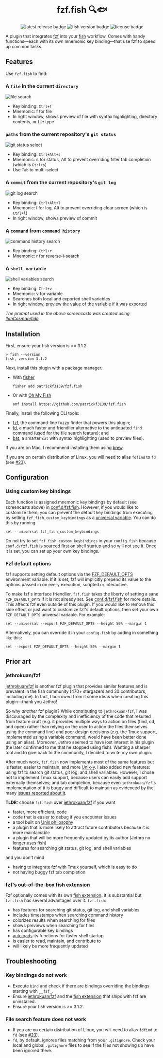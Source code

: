 <div align="center">

# fzf.fish 🔍🐟
![latest release badge][]
![fish version badge][]
![license badge][]

</div>

A plugin that integrates [fzf][] into your [fish][] workflow. Comes with handy functions—each with its own mnemonic key binding—that use fzf to speed up common tasks.

## Features

Use `fzf.fish` to find:

### A `file` in the current `directory`

![file search][]

- Key binding: `Ctrl+f`
- Mnemonic: f for file
- In right window, shows preview of file with syntax highlighting, directory contents, or file type

### `paths` from the current repository's `git status`

![git status select][]

- Key binding: `Ctrl+Alt+s`
- Mnemonic: s for status, Alt to prevent overriding filter tab completion (which is `Ctrl+s`)
- Use `Tab` to multi-select

### A `commit` from the current repository's `git log`

![git log search][]

 - Key binding: `Ctrl+Alt+l`
 - Mnemonic: l for log, Alt to prevent overriding clear screen (which is `Ctrl+l`)
 - In right window, shows preview of commit

### A `command` from `command history`

![command history search][]

- Key binding: `Ctrl+r`
- Mnemonic: r for reverse-i-search

### A `shell variable`

![shell variables search][]

- Key binding: `Ctrl+v`
- Mnemonic: v for variable
- Searches both local and exported shell variables
- In right window, preview the value of the variable if it was exported

_The prompt used in the above screencasts was created using [IlanCosman/tide][]._

## Installation

First, ensure your fish version is >= 3.1.2.

```fish
> fish --version
fish, version 3.1.2
```

Next, install this plugin with a package manager.

- With [fisher][]

  ```fish
  fisher add patrickf3139/fzf.fish
  ```

- Or with [Oh My Fish][]

  ```fish
  omf install https://github.com/patrickf3139/fzf.fish
  ```

Finally, install the following CLI tools:

- [fzf][], the command-line fuzzy finder that powers this plugin;
- [fd][], a much faster and friendlier alternative to the antiquated `find` command (used for the file search feature); and
- [bat][], a smarter `cat` with syntax highlighting (used to preview files).

If you are on Mac, I recommend installing them using [brew][].

If you are on certain distribution of Linux, you will need to alias `fdfind` to `fd` (see [#23][]).

## Configuration

### Using custom key bindings

Each function is assigned mnemonic key bindings by default (see screencasts above) in [conf.d/fzf.fish][]. However, if you would like to customize them, you can prevent the default key bindings from executing by setting `fzf_fish_custom_keybindings` as a [universal variable][]. You can do this by running

```fish
set --universal fzf_fish_custom_keybindings
```

Do not try to set `fzf_fish_custom_keybindings` in your `config.fish` because `conf.d/fzf.fish` is sourced first on shell startup and so will not see it. Once it is set, you can set up your own key bindings.

### Fzf default options

fzf supports setting default options via the [FZF_DEFAULT_OPTS][] environment variable. If it is set, fzf will implicitly prepend its value to the options passed in on every execution, scripted or interactive.

To make fzf's interface friendlier, `fzf.fish` takes the liberty of setting a sane `FZF_DEFAULT_OPTS` if it is not already set. See [conf.d/fzf.fish][] for more details. This affects fzf even outside of this plugin. If you would like to remove this side effect or just want to customize fzf's default options, then set your own `FZF_DEFAULT_OPTS` universal variable. For example:

```fish
set --universal --export FZF_DEFAULT_OPTS --height 50% --margin 1
```

Alternatively, you can override it in your `config.fish` by adding in something like this:

```fish
set --export FZF_DEFAULT_OPTS --height 50% --margin 1
```

## Prior art

### jethrokuan/fzf

[jethrokuan/fzf][] is another fzf plugin that provides similar features and is prevalent in the fish community (470+ stargazers and 30 contributors, including me). In fact, I borrowed from it some ideas when creating this plugin—thank you Jethro!

So why _another_ fzf plugin? While contributing to `jethrokuan/fzf`, I was discouraged by the complexity and inefficiency of the code that resulted from feature cruft (e.g. it provides multiple ways to action on files (find, cd, and open) rather than relying on the user to action the files themselves using the command line) and poor design decisions (e.g. the Tmux support, implemented using a variable command, would have been better done using an alias). Moreover, Jethro seemed to have lost interest in his plugin (he later confirmed to me that he stopped using fish). Wanting a sharper tool and to give back to the community, I decided to write my own plugin.

After much work, `fzf.fish` now implements most of the same features but is faster, easier to maintain, and more [Unix-y][unix philosophy]. I also added new features: using fzf to search git status, git log, and shell variables. However, I chose not to implement Tmux support, because users can easily add support externally themselves; and tab completion, because even `jethrokuan/fzf`'s implementation of it is buggy and difficult to maintain as evidenced by the many [issues reported about it][].

**TLDR:** choose `fzf.fish` over [jethrokuan/fzf][] if you want

- faster, more efficient, code
- code that is easier to debug if you encounter issues
- a tool built on [Unix philosophy][]
- a plugin that is more likely to attract future contributors because it is more maintainable
- a plugin that will be more frequently updated by its author (Jethro no longer uses fish)
- features for searching git status, git log, and shell variables

and you don't mind

- having to integrate fzf with Tmux yourself, which is easy to do
- not having buggy fzf tab completion

### fzf's out-of-the-box fish extension

Fzf optionally comes with its own [fish extension][]. It is substantial but `fzf.fish` has several advantages over it. `fzf.fish`:

- has features for searching git status, git log, and shell variables
- includes timestamps when searching command history
- colorizes results when searching for files
- shows previews when searching for files
- has configurable key bindings
- [autoloads][] its functions for faster shell startup
- is easier to read, maintain, and contribute to
- will likely be more frequently updated

## Troubleshooting

### Key bindings do not work

- Execute `bind` and check if there are bindings overriding the bindings starting with `__fzf_`.
- Ensure [jethrokuan/fzf][] and the [fish extension][] that ships with fzf are uninstalled.
- Ensure your fish version is >= 3.1.2.

### File search feature does not work

- If you are on certain distribution of Linux, you will need to alias `fdfind` to `fd` (see [#23][]).
- `fd`, by default, ignores files matching from your `.gitignore`. Check your local and global `.gitignore` files to see if the files not showing up have been ignored there.


[#23]: https://github.com/patrickf3139/fzf.fish/issues/23
[autoloads]: https://fishshell.com/docs/current/tutorial.html#autoloading-functions
[bat]: https://github.com/sharkdp/bat
[brew]: https://brew.sh/
[command history search]: images/command_history.gif
[conf.d/fzf.fish]: conf.d/fzf.fish
[fd]: https://github.com/sharkdp/fd
[file search]: images/directory.gif
[fish extension]: https://github.com/junegunn/fzf/blob/master/shell/key-bindings.fish
[fish]: http://fishshell.com
[fish version badge]: https://img.shields.io/badge/fish-3.1.2%2B-blue
[fisher]: https://github.com/jorgebucaran/fisher
[fzf_default_opts]: https://github.com/junegunn/fzf#environment-variables
[fzf]: https://github.com/junegunn/fzf
[git log search]: images/git_log.gif
[git status select]: images/git_status.gif
[issues reported about it]: https://github.com/jethrokuan/fzf/issues?q=is%3Aissue+tab
[IlanCosman/tide]: https://github.com/IlanCosman/tide
[jethrokuan/fzf]: https://github.com/jethrokuan/fzf
[latest release badge]: https://img.shields.io/github/v/release/patrickf3139/fzf.fish
[license badge]: https://img.shields.io/github/license/patrickf3139/fzf.fish
[oh my fish]: https://github.com/oh-my-fish/oh-my-fish
[shell variables search]: images/shell_variables.gif
[universal variable]: https://fishshell.com/docs/current/#more-on-universal-variables
[unix philosophy]: https://en.wikipedia.org/wiki/Unix_philosophy
